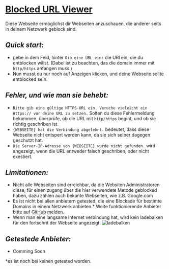 # <ins>Blocked URL Viewer</ins>

Diese Webseite ermöglichst dir Webseiten anzuschauen, die anderer seits in deinem Netzwerk geblock sind.

## *Quick start:*
* gebe in dem Feld, hinter ```Gib eine URL ein:``` die URl ein, die du entblocken willst. (Dabei ist zu beachten, das die domain immer mit ```http/https``` anfangen muss.)
* Nun musst du nur noch auf Anzeigen klicken, und deine Webseite sollte entblocked sein.

## *Fehler, und wie man sie behebt:*
* ```Bitte gib eine gültige HTTPS-URL ein. Veruche vieleicht ein Https:// vor deine URL zu setzen.``` Solten du diese Fehlermeldung bekommen, überprüfe, ob die URL mit ```http/https``` begint, und ob sie richtig geschriben ist.
* ```{WEBSEITE} hat die Verbindung abgelehnt.``` bedeutet, dass diese Webseite nicht entspert werden kann, da sie sich selber dagegen geschutzt hat.
* ```Die Server-IP-Adresse von {WEBSEITE} wurde nicht gefunden.``` wird angezeigt, wenn die URL entweder falsch geschriben, oder nicht exestiert.

## *Limitationen:*
* Nicht alle Webseiten sind erreichbar, da die Websiten Administratoren diese, für einen zugang über die hier verwendete Metode geblocked haben, dazu zählen auch bekante Webseiten, wie z.B. Google.com
* Es ist nicht bei allen anbietern getested, die eine Blockade für bestimte Domains in einem Netzwerk anbieten.*  Weite funktionierende Anbieter bitte auf <a href="https://github.com/AlmarBlock/Blocked_URL_Viewer/issues">GitHub</a> melden.
* Wenn man eine langsame Internet verbindung hat, wird kein ladebalken für den fortschrit der Webseite angezeigt.
![ladebalken](https://github.com/AlmarBlock/Blocked_URL_Viewer/assets/98546933/455e839c-f82c-47e6-a0e8-eb40002db5cf)

## *Getestede Anbieter:*
* Comming Soon

*es ist noch bei keinen getested worden. 
